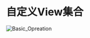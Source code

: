 # 自定义View集合

![Basic_Opreation](https://github.com/zyyoona7/CustomViewSets/blob/master/images/basic_operation.gif)
